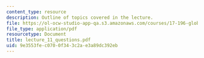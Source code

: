 ```yaml
---
content_type: resource
description: Outline of topics covered in the lecture.
file: https://ol-ocw-studio-app-qa.s3.amazonaws.com/courses/17-196-globalization-fall-2005/9e3553fec0700f343c2ae3a89dc392eb_lecture_11_questions.pdf
file_type: application/pdf
resourcetype: Document
title: lecture_11_questions.pdf
uid: 9e3553fe-c070-0f34-3c2a-e3a89dc392eb
---
```

